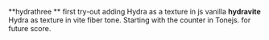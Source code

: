 **hydrathree ** first try-out adding Hydra as a texture in js vanilla
**hydravite**   Hydra as texture in vite fiber tone. Starting with the counter in Tonejs. for future score.